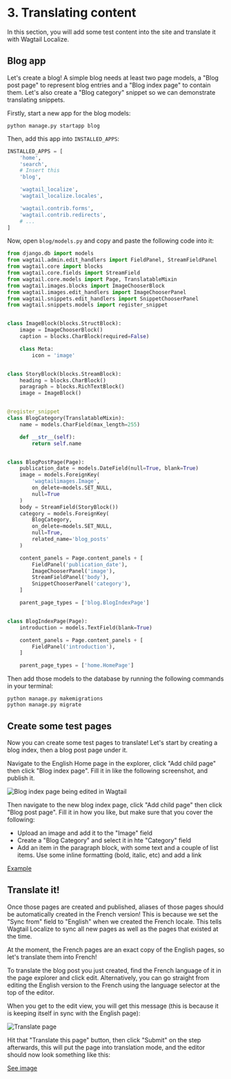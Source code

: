 # 3. Translating content

In this section, you will add some test content into the site and translate it with Wagtail Localize.

## Blog app

Let's create a blog! A simple blog needs at least two page models, a "Blog post page" to represent blog entries and a
"Blog index page" to contain them. Let's also create a "Blog category" snippet so we can demonstrate translating
snippets.

Firstly, start a new app for the blog models:

``` shell
python manage.py startapp blog
```

Then, add this app into ``INSTALLED_APPS``:

``` python
INSTALLED_APPS = [
    'home',
    'search',
    # Insert this
    'blog',

    'wagtail_localize',
    'wagtail_localize.locales',

    'wagtail.contrib.forms',
    'wagtail.contrib.redirects',
    # ...
]
```

Now, open ``blog/models.py`` and copy and paste the following code into it:

``` python
from django.db import models
from wagtail.admin.edit_handlers import FieldPanel, StreamFieldPanel
from wagtail.core import blocks
from wagtail.core.fields import StreamField
from wagtail.core.models import Page, TranslatableMixin
from wagtail.images.blocks import ImageChooserBlock
from wagtail.images.edit_handlers import ImageChooserPanel
from wagtail.snippets.edit_handlers import SnippetChooserPanel
from wagtail.snippets.models import register_snippet


class ImageBlock(blocks.StructBlock):
    image = ImageChooserBlock()
    caption = blocks.CharBlock(required=False)

    class Meta:
        icon = 'image'


class StoryBlock(blocks.StreamBlock):
    heading = blocks.CharBlock()
    paragraph = blocks.RichTextBlock()
    image = ImageBlock()


@register_snippet
class BlogCategory(TranslatableMixin):
    name = models.CharField(max_length=255)

    def __str__(self):
        return self.name


class BlogPostPage(Page):
    publication_date = models.DateField(null=True, blank=True)
    image = models.ForeignKey(
        'wagtailimages.Image',
        on_delete=models.SET_NULL,
        null=True
    )
    body = StreamField(StoryBlock())
    category = models.ForeignKey(
        BlogCategory,
        on_delete=models.SET_NULL,
        null=True,
        related_name='blog_posts'
    )

    content_panels = Page.content_panels + [
        FieldPanel('publication_date'),
        ImageChooserPanel('image'),
        StreamFieldPanel('body'),
        SnippetChooserPanel('category'),
    ]

    parent_page_types = ['blog.BlogIndexPage']


class BlogIndexPage(Page):
    introduction = models.TextField(blank=True)

    content_panels = Page.content_panels + [
        FieldPanel('introduction'),
    ]

    parent_page_types = ['home.HomePage']
```

Then add those models to the database by running the following commands in your terminal:

``` shell
python manage.py makemigrations
python manage.py migrate
```

## Create some test pages

Now you can create some test pages to translate! Let's start by creating a blog index, then a blog post page under it.

Navigate to the English Home page in the explorer, click "Add child page" then click "Blog index page". Fill it in like
the following screenshot, and publish it.

![Blog index page being edited in Wagtail](/_static/tutorial/wagtail-blog-index-page.png)

Then navigate to the new blog index page, click "Add child page" then click "Blog post page". Fill it in how you like,
but make sure that you cover the following:

 - Upload an image and add it to the "Image" field
 - Create a "Blog Category" and select it in hte "Category" field
 - Add an item in the paragraph block, with some text and a couple of list items. Use some inline formatting
   (bold, italic, etc) and add a link

[Example](/_static/tutorial/wagtail-edit-source.png)

## Translate it!

Once those pages are created and published, aliases of those pages should be automatically created in the French version!
This is because we set the "Sync from" field to "English" when we created the French locale. This tells Wagtail Localize
to sync all new pages as well as the pages that existed at the time.

At the moment, the French pages are an exact copy of the English pages, so let's translate them into French!

To translate the blog post you just created, find the French language of it in the page explorer and click edit.
Alternatively, you can go straight from editing the English version to the French using the language selector at the top
of the editor.

When you get to the edit view, you will get this message (this is because it is keeping itself in sync with the English
page):

![Translate page](/_static/tutorial/wagtail-translate-page.png)

Hit that "Translate this page" button, then click "Submit" on the step afterwards, this will put the page into translation
mode, and the editor should now look something like this:

[See image](/_static/tutorial/wagtail-edit-translation.png)
